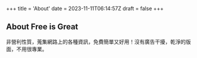 +++
title = 'About'
date = 2023-11-11T06:14:57Z
draft = false
+++

## About Free is Great
非營利性質，蒐集網路上的各種資訊，免費簡單又好用！沒有廣告干擾，乾淨的版面，不用很專業。